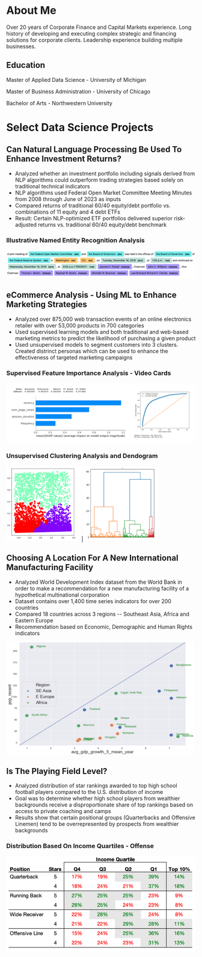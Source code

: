 # About Me

Over 20 years of Corporate Finance and Capital Markets experience.   Long history of developing and executing complex strategic and financing solutions for corporate clients.  Leadership experience building multiple businesses.   

## Education

Master of Applied Data Science - University of Michigan

Master of Business Administration - University of Chicago

Bachelor of Arts - Northwestern University

# Select Data Science Projects

## Can Natural Language Processing Be Used To Enhance Investment Returns?

- Analyzed whether an investment portfolio including signals derived from NLP algorithms could outperform trading strategies based solely on traditional technical indicators
- NLP algorithms used Federal Open Market Committee Meeting Minutes from 2008 through June of 2023 as inputs
- Compared returns of traditional 60/40 equity/debt portfolio vs. combinations of 11 equity and 4 debt ETFs 
- Result:  Certain NLP-optimized ETF portfolios delivered superior risk-adjusted returns vs. traditional 60/40 equity/debt benchmark
  
### Illustrative Named Entity Recognition Analysis
![Photo](assets/NamedEntityRecogSample.png)
  
## eCommerce Analysis - Using ML to Enhance Marketing Strategies

- Analyzed over 875,000 web transaction events of an online electronics retailer with over 53,000 products in 700 categories
- Used supervised learning models and both traditional and web-based marketing metrics to predict the likelihood of purchasing a  given product 
- Used unsupervised models to segment customers into 3 clusters.  Created distrinct personas which can be used to enhance the effectiveness of targeted marketing campaigns

### Supervised Feature Importance Analysis - Video Cards
![Photo](assets/FeatImp_VideoCards.png)

### Unsupervised Clustering Analysis and Dendogram
<img src="assets/AggClusters.png" width="200" height="200" />|<img src="assets/Dendogram.png" width="200" height="200" />

## Choosing A Location For A New International Manufacturing Facility  
- Analyzed World Development Index dataset from the World Bank in order to make a recommendation for a new manufacturing facility of a hypothetical multinational corporation
- Dataset contains over 1,400 time series indicators for over 200 countries
- Compared 18 countries across 3 regions -- Southeast Asia, Africa and Eastern Europe
- Recommendation based on Economic, Demographic and Human Rights indicators
  
<img src="assets/PopVsAvgGDPGr.png" width="500" height="300" />
 
## Is The Playing Field Level?

- Analyzed distribution of star rankings awarded to top high school football players compared to the U.S. distribution of income
- Goal was to determine whether high school players from wealthier backgrounds receive a disproportionate share of top rankings based on access to private coaching and camps
- Results show that certain positional groups (Quarterbacks and Offensive Linemen) tend to be overrepresented by prospects from wealthier backgrounds

### Distribution Based On Income Quartiles - Offense
![Photo](assets/OffenseQuartiles.png)


